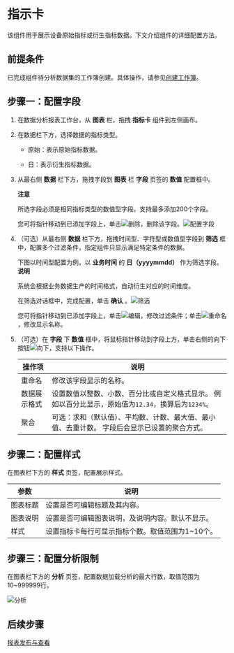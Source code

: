 指示卡 
========================

该组件用于展示设备原始指标或衍生指标数据。下文介绍组件的详细配置方法。

前提条件 
-------------------------

已完成组件待分析数据集的工作簿创建。具体操作，请参见[创建工作簿](/cn.zh-CN/数据洞察分析/数据分析报表配置/创建工作簿.md)。

步骤一：配置字段 
-----------------------------

1. 在数据分析报表工作台，从 **图表** 栏，拖拽 **指标卡** 组件到左侧画布。

   

2. 在数据栏下方，选择数据的指标类型。

   * 原始：表示原始指标数据。

     
   
   * 日：表示衍生指标数据。

     
   

   

3. 从最右侧 **数据** 栏下方，拖拽字段到 **图表** 栏 **字段** 页签的 **数值** 配置框中。

   **注意**

   所选字段必须是相同指标类型的数值型字段。支持最多添加200个字段。

   您可将指针移动到已添加字段上，单击![删除](https://static-aliyun-doc.oss-accelerate.aliyuncs.com/assets/img/zh-CN/1730533061/p175499.png)，删除该字段。![配置字段](https://static-aliyun-doc.oss-accelerate.aliyuncs.com/assets/img/zh-CN/1645390161/p175502.png)
   

4. （可选）从最右侧 **数据** 栏下方，拖拽时间型、字符型或数值型字段到 **筛选** 框中，配置多个过滤条件，指定组件只显示满足特定条件的数据。

   下图以时间型配置为例，以 **业务时间** 的 **日（yyyymmdd）** 作为筛选字段。
   **说明**

   系统会根据业务数据生产的时间格式，自动衍生对应的时间维度。

   在筛选对话框中，完成配置，单击 **确认** 。![筛选](https://static-aliyun-doc.oss-accelerate.aliyuncs.com/assets/img/zh-CN/1645390161/p225304.gif)

   您可将指针移动到已添加字段上，单击![编辑](https://static-aliyun-doc.oss-accelerate.aliyuncs.com/assets/img/zh-CN/1730533061/p175501.png)，修改过滤条件；单击![重命名](https://static-aliyun-doc.oss-accelerate.aliyuncs.com/assets/img/zh-CN/2645390161/p225302.png)，修改显示名称。
   

5. （可选）在 **字段** 下 **数值** 框中，将鼠标指针移动到字段上方，单击右侧的向下按钮![向下](https://static-aliyun-doc.oss-accelerate.aliyuncs.com/assets/img/zh-CN/5776657061/p190041.png)，支持以下操作。

   

   |  操作项   |                                    说明                                     |
   |--------|---------------------------------------------------------------------------|
   | 重命名    | 修改该字段显示的名称。                                                               |
   | 数据展示格式 | 设置数值以整数、小数、百分比或自定义格式显示。 例如以百分比显示，原始值为`12.34`，换算后为`1234%`。 |
   | 聚合     | 可选：求和（默认值）、平均数、计数、最大值、最小值、去重计数。 字段后会显示已设置的聚合方式。           |

   




步骤二：配置样式 
-----------------------------

在图表栏下方的 **样式** 页签，配置展示样式。


|  参数  |             说明              |
|------|-----------------------------|
| 图表标题 | 设置是否可编辑标题及其内容。              |
| 图表说明 | 设置是否可编辑图表说明，及说明内容。默认不显示。    |
| 样式   | 设置指标卡每行可显示指标个数。取值范围为1\~10个。 |



步骤三：配置分析限制 
-------------------------------

在图表栏下方的 **分析** 页签，配置数据加载分析的最大行数，取值范围为10\~999999行。

![分析](https://static-aliyun-doc.oss-accelerate.aliyuncs.com/assets/img/zh-CN/9710813061/p174950.png)

后续步骤 
-------------------------

[报表发布与查看](/cn.zh-CN/数据洞察分析/报表发布与查看.md)
